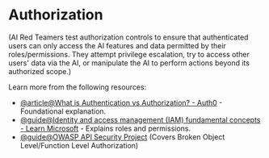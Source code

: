 # Authorization

(AI Red Teamers test authorization controls to ensure that authenticated users can only access the AI features and data permitted by their roles/permissions. They attempt privilege escalation, try to access other users' data via the AI, or manipulate the AI to perform actions beyond its authorized scope.)

Learn more from the following resources:

- [@article@What is Authentication vs Authorization? - Auth0](https://auth0.com/intro-to-iam/authentication-vs-authorization) - Foundational explanation.
- [@guide@Identity and access management (IAM) fundamental concepts - Learn Microsoft](https://learn.microsoft.com/en-us/entra/fundamentals/identity-fundamental-concepts) - Explains roles and permissions.
- [@guide@OWASP API Security Project](https://owasp.org/www-project-api-security/) (Covers Broken Object Level/Function Level Authorization)
